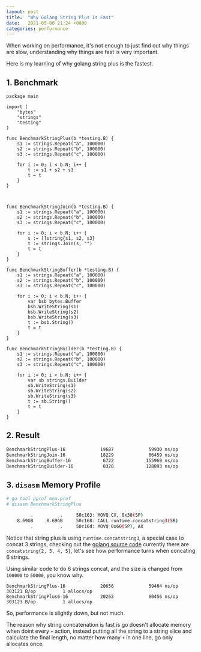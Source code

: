 ```yaml
---
layout: post
title:  "Why Golang String Plus Is Fast"
date:   2021-05-06 21:24 +0800
categories: performance
---
```


When working on performance, it's not enough to just find out why things are slow, 
understanding why things are fast is very important.

Here is my learning of why golang string plus is the fastest.

## 1. Benchmark

```golang
package main

import (
	"bytes"
	"strings"
	"testing"
)

func BenchmarkStringPlus(b *testing.B) {
	s1 := strings.Repeat("a", 100000)
	s2 := strings.Repeat("b", 100000)
	s3 := strings.Repeat("c", 100000)

	for i := 0; i < b.N; i++ {
		t := s1 + s2 + s3
		t = t
	}
}



func BenchmarkStringJoin(b *testing.B) {
	s1 := strings.Repeat("a", 100000)
	s2 := strings.Repeat("b", 100000)
	s3 := strings.Repeat("c", 100000)

	for i := 0; i < b.N; i++ {
		s := []string{s1, s2, s3}
		t := strings.Join(s, "")
		t = t
	}
}

func BenchmarkStringBuffer(b *testing.B) {
	s1 := strings.Repeat("a", 100000)
	s2 := strings.Repeat("b", 100000)
	s3 := strings.Repeat("c", 100000)

	for i := 0; i < b.N; i++ {
		var bsb bytes.Buffer
		bsb.WriteString(s1)
		bsb.WriteString(s2)
		bsb.WriteString(s3)
		t := bsb.String()
		t = t
	}
}

func BenchmarkStringBuilder(b *testing.B) {
	s1 := strings.Repeat("a", 100000)
	s2 := strings.Repeat("b", 100000)
	s3 := strings.Repeat("c", 100000)

	for i := 0; i < b.N; i++ {
		var sb strings.Builder
		sb.WriteString(s1)
		sb.WriteString(s2)
		sb.WriteString(s3)
		t := sb.String()
		t = t
	}
}

```

## 2. Result

```bash
BenchmarkStringPlus-16             19687             59930 ns/op          303122 B/op          1 allocs/op
BenchmarkStringJoin-16             18229             66459 ns/op          303123 B/op          1 allocs/op
BenchmarkStringBuffer-16            6722            155969 ns/op          712756 B/op          3 allocs/op
BenchmarkStringBuilder-16           8328            128893 ns/op          655401 B/op          3 allocs/op
```

## 3. `disasm` Memory Profile

```bash
# go tool pprof mem.prof
# disasm BenchmarkStringPlus

         .          .     50c163: MOVQ CX, 0x30(SP)
    8.69GB     8.69GB     50c168: CALL runtime.concatstring3(SB)          ;test_cpu.BenchmarkStringPlus string_concat_test.go:15
         .          .     50c16d: MOVQ 0x60(SP), AX                       ;string_concat_test.go:14

```

Notice that string plus is using `runtime.concatstring3`, a special case to concat 3 strings, checking out
 the [golang source code](https://github.com/golang/go/blob/2ebe77a2fda1ee9ff6fd9a3e08933ad1ebaea039/src/runtime/string.go) currently there are `concatstring{2, 3, 4, 5}`, let's see how performance turns when 
concating 6 strings.

Using similar code to do 6 strings concat, and the size is changed from `100000` to `50000`, you know why.


```
BenchmarkStringPlus-16             20656             59404 ns/op          303121 B/op          1 allocs/op
BenchmarkStringPlus6-16            20262             60456 ns/op          303123 B/op          1 allocs/op
```

So, performance is slightly down, but not much.

The reason why string concatenation is fast is go doesn't allocate memory when doint every `+` action, instead 
putting all the string to a string slice and calculate the final length, no matter how many `+` in one line, 
go only allocates once.